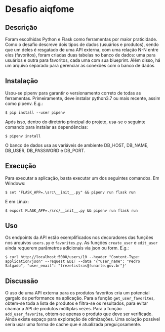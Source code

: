 # Desafio aiqfome

## Descrição

Foram escolhidas Python e Flask como ferramentas por maior praticidade. Como o desafio descreve dois tipos de dados (usuários e produtos), sendo que um deles é resgatado de uma API externa, com uma relação N-N entre eles (favoritos), foram criadas duas tabelas no banco de dados: uma para usuários e outra para favoritos, cada uma com sua blueprint. Além disso, há um arquivo separado para gerenciar as conexões com o banco de dados.

## Instalação

Usou-se pipenv para garantir o versionamento correto de todas as ferramentas. Primeiramente, deve instalar python3.7 ou mais recente, assim como pipenv. E.g.:

```
$ pip install --user pipenv
```

Após isso, dentro do diretório principal do projeto, usa-se o seguinte comando para instalar as dependências:

```
$ pipenv install
```

O banco de dados usa as variáveis de ambiente DB_HOST, DB_NAME, DB_USER, DB_PASSWORD e DB_PORT.

## Execução

Para executar a aplicação, basta executar um dos seguintes comandos. Em Windows:

```
$ set "FLASK_APP=.\src\__init__.py" && pipenv run flask run
```

E em Linux:

```
$ export FLASK_APP=./src/__init__.py && pipenv run flask run
```

## Uso

Os endpoints da API estão exemplificados nos decoradores das funções nos arquivos `users.py` e `favorites.py`. As funções `create_user` e `edit_user` ainda requerem parâmetros adicionais via json ou form. E.g.:

```
$ curl http://localhost:5000/users/10 --header "Content-Type: application/json" --request EDIT --data '{"user_name": "Pedro Salgado", "user_email": "trezelistras@funarte.gov.br"}'
```

## Discussão

O uso de uma API externa para os produtos favoritos cria um potencial gargalo de performance na aplicação. Para a função `get_user_favorites`, obtem-se toda a lista de produtos e filtra-se os resultados, para evitar chamar a API de produtos múltiplas vezes. Para a função `add_user_favorite`, obtem-se apenas o produto que deve ser verificado. Ainda existe espaço para exploração de otimizações. Uma solução possível seria usar uma forma de cache que é atualizada preguiçosamente.

